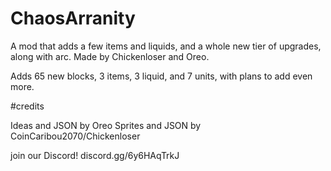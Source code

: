 # ChaosArranity
A mod that adds a few items and liquids, and a whole new tier of upgrades, along with arc. Made by Chickenloser and Oreo. 

Adds 65 new blocks, 3 items, 3 liquid, and 7 units, with plans to add even more.


#credits

Ideas and JSON by Oreo
Sprites and JSON by CoinCaribou2070/Chickenloser

join our Discord!
discord.gg/6y6HAqTrkJ
